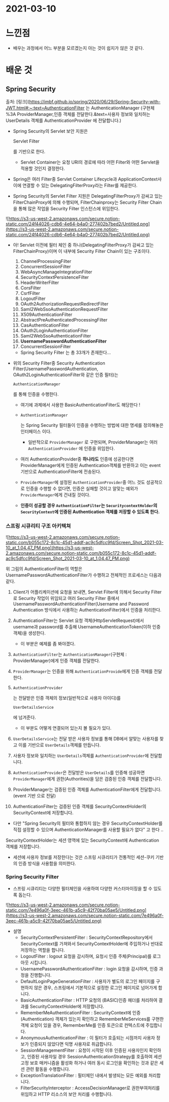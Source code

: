 # 2021-03-10

# 느낀점

- 배우는 과정에서 어느 부분을 모르겠는지 아는 것이 쉽지가 않은 것 같다.

# 배운 것

## Spring Security

출처: [링크](https://imbf.github.io/spring/2020/06/29/Spring-Security-with-JWT.html#:~:text=AuthenticationFilter 는 AuthenticationManager (구현체 %3A ProviderManager,인증 객체를 전달한다.&text=사용자 정보와 일치하는 UserDetails 객체를 AuthenticationProvider 에 전달합니다.)

- Spring Security의 Servlet 보안 지원은 

  Servlet Filter

   를 기반으로 한다.

  - Servlet Container는 요청 URI의 경로에 따라 어떤 Filter와 어떤 Servlet을 적용할 것인지 결정한다.

- Spring은 여러 Filter중 Servlet Container Lifecycle과 ApplicationContext사이에 연결할 수 있는 DelegatingFilterProxy라는 Filter를 제공한다.

- Spring Security의 Servlet Filter 지원은 DelegatingFilterProxy가 감싸고 있는 FilterChainProxy에 의해 수행되며, FilterChainproxy는 Security Filter Chain을 통해 많은 작업을 Security Filter 인스턴스에 위임한다.

![https://s3-us-west-2.amazonaws.com/secure.notion-static.com/24f44026-cdb6-4e64-b4a0-277402b7bed2/Untitled.png](https://s3-us-west-2.amazonaws.com/secure.notion-static.com/24f44026-cdb6-4e64-b4a0-277402b7bed2/Untitled.png)

- 아! Servlet 이전에 필터 체인 중 하나(DelegatingFilterProxy가 감싸고 있는 FilterChainProxy)이며 이 내부에 Security Filter Chain이 있는 구조이다.

  1. ChannelProcessingFilter
  2. ConcurrentSessionFilter
  3. WebAsyncManageIntegrationFilter
  4. SecurityContextPersistenceFilter
  5. HeaderWriterFilter
  6. CorsFilter
  7. CsrfFilter
  8. LogoutFilter
  9. OAuth2AuthorizationRequestRedirectFilter
  10. Saml2WebSsoAuthenticationRequestFilter
  11. X509AuthenticationFilter
  12. AbstractPreAuthenticatedProcessingFilter
  13. CasAuthenticationFilter
  14. OAuth2LoginAuthenticationFilter
  15. Saml2WebSsoAuthenticationFilter
  16. **UsernamePasswordAuthenticationFilter**
  17. ConcurrentSessionFilter

  - Spring Security Filter 는 총 33개가 존재한다...

- 위의 Security Filter중 Security Authentication Filter(UsernamePasswordAuthentication, OAuth2LoginAuthenticationFilter와 같은 인증 필터)는 

  ```
  AuthenticationManager
  ```

  를 통해 인증을 수행한다.

  - 여기에 과제에서 사용한 BasicAuthenticationFilter도 해당한다 !

  - ```
    AuthenticationManager
    ```

     는 Spring Security 필터들이 인증을 수행하는 방법에 대한 명세를 정의해놓은 인터페이스 이다.

    - 일반적으로 `ProviderManager` 로 구현되며, ProviderManager는 여러 `AuthenticationProvider`  에 인증을 위임한다.

  - 여러 AuthenticationProvider중 **하나라도** 인증에 성공한다면 ProviderManager에게 인증된 Authentication객체를 반환하고 이는 event 기반으로 AuthenticationFilter에 전송된다.

  - `ProviderManager`에 설정된 `AuthenticationProvider`중 어느 것도 성공적으로 인증을 수행할 수 없다면, 인증은 실패할 것이고 알맞는 예외가 `ProviderManager`에게 건내질 것이다.

  - **인증이 성공할 경우 `AuthenticationFilter`는 `SecuritycontextHolder`의 `SecurityContext`에 인증된 Authentication 객체를 저장할 수 있도록 한다.**

### 스프링 시큐리티 구조 아키텍쳐

![https://s3-us-west-2.amazonaws.com/secure.notion-static.com/b055c172-8c1c-45d1-addf-ac9c5dfcc9fd/Screen_Shot_2021-03-10_at_1.04.47_PM.png](https://s3-us-west-2.amazonaws.com/secure.notion-static.com/b055c172-8c1c-45d1-addf-ac9c5dfcc9fd/Screen_Shot_2021-03-10_at_1.04.47_PM.png)

위 그림의 AuthenticationFilter의 역할은 UsernamePasswordAuthenticationFilter가 수행하고 전체적인 프로세스는 다음과 같다.

1. Client가 어플리케이션에 요청을 보내면, Servlet Filter에 의해서 Security Filter로 Security 작업이 위임되고 여러 Security Filter 중에서 UsernamePasswordAuthenticationFilter(Username and Password Authentication 방식에서 사용하는 AuthenticationFilter)에서 인증을 처리한다.

2. AuthenticationFilter는 Servlet 요청 객체(HttpServletRequest)에서 username과 password를 추출해 UsernameAuthenticationToken(이하 인증 객체)을 생성한다.

   - 이 부분은 예제를 좀 봐야겠다.

3. `AuthenticationFilter`는 `AuthenticationManager`(구현체 : ProviderManager)에게 인증 객체를 전달한다.

4. `ProviderManager`는 인증을 위해 `AuthenticationProvide`에게 인증 객체를 전달한다.

5. ```
   AuthenticationProvider
   ```

   는 전달받은 인증 객체의 정보(일반적으로 사용자 아이디)를 

   ```
   UserDetailsService
   ```

   에 넘겨준다.

   - 이 부분도 어떻게 연결되어 있는지 볼 필요가 있다.

6. `UserDetailsService`는 전달 받은 사용자 정보를 통해 DB에서 알맞는 사용자를 찾고 이를 기반으로 `UserDetails`객체를 만듭니다.

7. 사용자 정보와 일치하는 `UserDetails`객체를 `AuthenticationProvider`에 전달합니다.

8. `AuthenticationProvider`은 전달받은 `UserDetails`를 인증해 성공하면 `ProviderManager`에게 권한(Authorities)을 담은 검증된 인증 객체를 전달합니다.

9. ProviderManager는 검증된 인증 객체를 AuthenticationFilter에게 전달합니다. (event 기반 으로 전달)

10. AuthenticationFilter는 검증된 인증 객체를 SecurityContextHolder의 SecurityContext에 저장합니다.

- 다만 "Spring Security의 필터와 통합하지 않는 경우 SecurityContextHolder를 직접 설정할 수 있으며 AuthenticationManager를 사용할 필요가 없다" 고 한다 ..

SecurityContextHolder는 세션 영역에 있는 SecurityContext에 Authentication 객체를 저장합니다.

- 세션에 사용자 정보를 저장한다는 것은 스프링 시큐리티가 전통적인 세션-쿠키 기반의 인증 방식을 사용함을 의미한다.

### Spring Security Filter

- 스프링 시큐리티는 다양한 필터체인을 사용하여 다양한 커스터마이징을 할 수 있도록 돕는다.

![https://s3-us-west-2.amazonaws.com/secure.notion-static.com/7e496a0f-3eec-461b-a5c9-42f70ba05ae5/Untitled.png](https://s3-us-west-2.amazonaws.com/secure.notion-static.com/7e496a0f-3eec-461b-a5c9-42f70ba05ae5/Untitled.png)

- 설명
  - SecurityContextPersistentFilter : SecurityContextRepository에서 SecurityContext를 가져와서 SecurityContextHolder에 주입하거나 반대로 저장하는 역할을 합니다.
  - LogoutFilter : logout 요청을 감시하며, 요청시 인증 주체(Principal)를 로그아웃 시킵니다.
  - UsernamePasswordAuthenticationFilter : login 요청을 감시하며, 인증 과정을 진행합니다.
  - DefaultLoginPageGenerationFilter : 사용자가 별도의 로그인 페이지를 구현하지 않은 경우, 스프링에서 기본적으로 설정한 로그인 페이지로 넘어가게 합니다.
  - BasicAuthenticationFilter : HTTP 요청의 (BASIC)인증 헤더를 처리하여 결과를 SecurityContextHolder에 저장합니다.
  - RememberMeAuthenticationFilter : SecurityContext에 인증(Authentication) 객체가 있는지 확인하고 RememberMeServices를 구현한 객체 요청이 있을 경우, RememberMe를 인증 토큰으로 컨텍스트에 주입합니다.
  - AnonymousAuthenticationFilter : 이 필터가 호출되는 시점까지 사용자 정보가 인증되지 않았다면 익명 사용자로 취급합니다.
  - SessionManagementFilter : 요청이 시작된 이후 인증된 사용자인지 확인하고, 인증된 사용자일 경우 SessionAuthenticationStrategy를 호출하여 세션 고정 보호 매커니즘을 활성화 하거나 여러 동시 로그인을 확인하는 것과 같은 세션 관련 활동을 수행합니다.
  - ExceptionTranslationFilter : 필터체인 내에서 발생되는 모든 예외를 처리합니다.
  - FilterSecurityInterceptor : AccessDecisionManager로 권한부여처리를 위임하고 HTTP 리소스의 보안 처리를 수행합니다.
